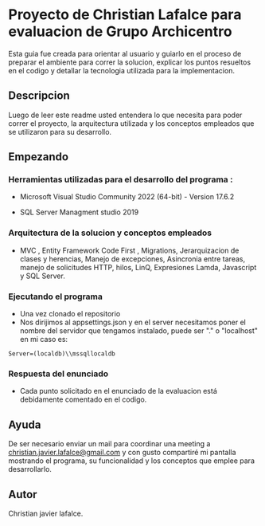 # Proyecto de Christian Lafalce para evaluacion de Grupo Archicentro

Esta guia fue creada para orientar al usuario y guiarlo en el proceso de preparar el ambiente para correr la solucion, explicar los puntos resueltos en el codigo y detallar la tecnologia utilizada para la implementacion.

## Descripcion

Luego de leer este readme usted entendera lo que necesita para poder correr el proyecto, la arquitectura utilizada y los conceptos empleados que se utilizaron para su desarrollo.

## Empezando

### Herramientas utilizadas para el desarrollo del programa :

* Microsoft Visual Studio Community 2022 (64-bit) - Version 17.6.2

* SQL Server Managment studio 2019

### Arquitectura de la solucion y conceptos empleados

* MVC , Entity Framework Code First , Migrations, Jerarquizacion de clases y herencias, Manejo de excepciones, Asincronia entre tareas, manejo de solicitudes HTTP, hilos, LinQ, Expresiones Lamda, Javascript y SQL Server.
  

### Ejecutando el programa

* Una vez clonado el repositorio 
* Nos dirijimos al appsettings.json y en el server necesitamos poner el nombre del servidor que tengamos instalado, puede ser "." o "localhost" en mi caso es: 
```
Server=(localdb)\\mssqllocaldb
```
### Respuesta del enunciado

* Cada punto solicitado en el enunciado de la evaluacion está debidamente comentado en el codigo. 

## Ayuda

De ser necesario enviar un mail para coordinar una meeting a christian.javier.lafalce@gmail.com y con gusto compartiré mi pantalla mostrando el programa, su funcionalidad y los conceptos que emplee para desarrollarlo.

## Autor

Christian javier lafalce.

